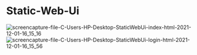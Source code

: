 # Static-Web-Ui
![screencapture-file-C-Users-HP-Desktop-StaticWebUi-index-html-2021-12-01-16_15_16](https://user-images.githubusercontent.com/58651025/144221141-9bb68d6e-9ecc-40e8-b98f-2a6cb7330219.png)
![screencapture-file-C-Users-HP-Desktop-StaticWebUi-login-html-2021-12-01-16_15_56](https://user-images.githubusercontent.com/58651025/144221445-4461a551-97e0-4d3c-8f58-9773448e6665.png)

